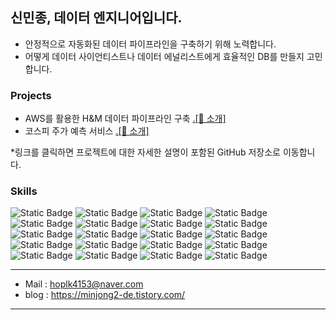 

## 신민종, 데이터 엔지니어입니다.

- 안정적으로 자동화된 데이터 파이프라인을 구축하기 위해 노력합니다.
- 어떻게 데이터 사이언티스트나 데이터 에널리스트에게 효율적인 DB를 만들지 고민합니다.

### Projects

- AWS를 활용한 H&M 데이터 파이프라인 구축   <a href="https://github.com/minjong3/HM-Data-pipline">.[🔗 소개]</a>
- 코스피 주가 예측 서비스      <a href="https://github.com/minjong3/Stock-price-prediction-service">.[🔗 소개]</a>

*링크를 클릭하면 프로젝트에 대한 자세한 설명이 포함된 GitHub 저장소로 이동합니다.

### Skills

![Static Badge](https://img.shields.io/badge/Python-%23003057) ![Static Badge](https://img.shields.io/badge/MySQL-%23003057) ![Static Badge](https://img.shields.io/badge/MongoDB-%23003057) ![Static Badge](https://img.shields.io/badge/PostgreSQL-%23003057) ![Static Badge](https://img.shields.io/badge/AWS%20S3-%23003057) ![Static Badge](https://img.shields.io/badge/AWS%20EMR-%23003057) ![Static Badge](https://img.shields.io/badge/AWS%20EC2-%23003057) ![Static Badge](https://img.shields.io/badge/AWS%20Quicksight-%23003057) ![Static Badge](https://img.shields.io/badge/AWS%20Athena-%23003057) ![Static Badge](https://img.shields.io/badge/Docker%20-%23003057) ![Static Badge](https://img.shields.io/badge/Kubernetes%20-%23003057) ![Static Badge](https://img.shields.io/badge/Grafana%20-%23003057) ![Static Badge](https://img.shields.io/badge/Streamlit%20-%23003057) ![Static Badge](https://img.shields.io/badge/Flask%20-%23003057) ![Static Badge](https://img.shields.io/badge/Apache%20Airflow%20-%23003057) ![Static Badge](https://img.shields.io/badge/Apache%20Spark%20-%23003057) ![Static Badge](https://img.shields.io/badge/Apache%20Hadoop%20-%23003057) ![Static Badge](https://img.shields.io/badge/LSTM%20-%23003057) ![Static Badge](https://img.shields.io/badge/LGBM%20-%23003057) ![Static Badge](https://img.shields.io/badge/XG%20Boost%20-%23003057)

















 









***
- Mail : hoplk4153@naver.com
- blog : https://minjong2-de.tistory.com/
***

<!--
**minjong3/minjong3** is a ✨ _special_ ✨ repository because its `README.md` (this file) appears on your GitHub profile.

Here are some ideas to get you started:

- 🔭 I’m currently working on ...
- 🌱 I’m currently learning ...
- 👯 I’m looking to collaborate on ...
- 🤔 I’m looking for help with ...
- 💬 Ask me about ...
- 📫 How to reach me: ...
- 😄 Pronouns: ...
- ⚡ Fun fact: ...
-->
